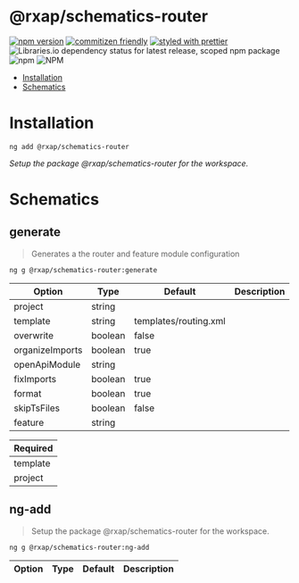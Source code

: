 @rxap/schematics-router
======

[![npm version](https://img.shields.io/npm/v/@rxap/schematics-router?style=flat-square)](https://www.npmjs.com/package/@rxap/schematics-router)
[![commitizen friendly](https://img.shields.io/badge/commitizen-friendly-brightgreen.svg?style=flat-square)](https://commitizen.github.io/cz-cli/)
[![styled with prettier](https://img.shields.io/badge/styled_with-prettier-ff69b4.svg?style=flat-square)](https://github.com/prettier/prettier)
![Libraries.io dependency status for latest release, scoped npm package](https://img.shields.io/librariesio/release/npm/@rxap/schematics-router)
![npm](https://img.shields.io/npm/dm/@rxap/schematics-router)
![NPM](https://img.shields.io/npm/l/@rxap/schematics-router)

> 

- [Installation](#installation)
- [Schematics](#schematics)

# Installation

```
ng add @rxap/schematics-router
```

*Setup the package @rxap/schematics-router for the workspace.*

# Schematics

## generate
> Generates a the router and feature module configuration

```
ng g @rxap/schematics-router:generate
```

Option | Type | Default | Description
--- | --- | --- | ---
project | string |  | 
template | string | templates/routing.xml | 
overwrite | boolean | false | 
organizeImports | boolean | true | 
openApiModule | string |  | 
fixImports | boolean | true | 
format | boolean | true | 
skipTsFiles | boolean | false | 
feature | string |  | 

| Required |
| --- |
| template |
| project |

## ng-add
> Setup the package @rxap/schematics-router for the workspace.

```
ng g @rxap/schematics-router:ng-add
```

Option | Type | Default | Description
--- | --- | --- | ---



